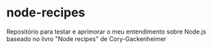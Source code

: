 # node-recipes
Repositório para testar e aprimorar o meu entendimento sobre Node.js baseado no livro "Node recipes" de Cory-Gackenheimer
